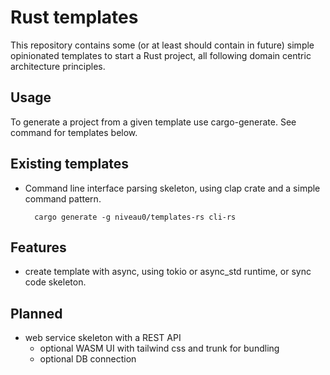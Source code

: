 # Rust templates

This repository contains some (or at least should contain in future) simple opinionated templates to start a Rust project, all following domain centric architecture principles.

## Usage

To generate a project from a given template use cargo-generate. See command for templates below.

## Existing templates

* Command line interface parsing skeleton, using clap crate and a simple command pattern.

        cargo generate -g niveau0/templates-rs cli-rs

## Features

* create template with async, using tokio or async_std runtime, or sync code skeleton.

## Planned

* web service skeleton with a REST API
    * optional WASM UI with tailwind css and trunk for bundling
    * optional DB connection
